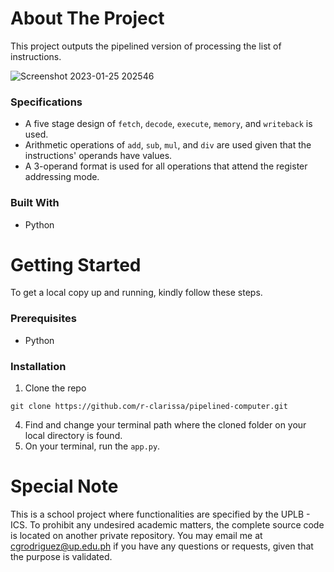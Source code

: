 # About The Project
This project outputs the pipelined version of processing the list of instructions.

![Screenshot 2023-01-25 202546](https://user-images.githubusercontent.com/70369183/214563265-c0a53872-496e-48fb-9aa5-ddb5d942bc9c.png)

### Specifications
* A five stage design of `fetch`, `decode`, `execute`, `memory`, and `writeback` is used.
* Arithmetic operations of `add`, `sub`, `mul`, and `div` are used given that the instructions' operands have values.
* A 3-operand format is used for all operations that attend the register addressing mode.

### Built With
* Python

# Getting Started
To get a local copy up and running, kindly follow these steps.

### Prerequisites
* Python

### Installation
1. Clone the repo
```
git clone https://github.com/r-clarissa/pipelined-computer.git
```
4. Find and change your terminal path where the cloned folder on your local directory is found.
5. On your terminal, run the `app.py`.

# Special Note
This is a school project where functionalities are specified by the UPLB - ICS. To prohibit any undesired academic matters, the complete source code is located on another private repository. You may email me at cgrodriguez@up.edu.ph if you have any questions or requests, given that the purpose is validated.

